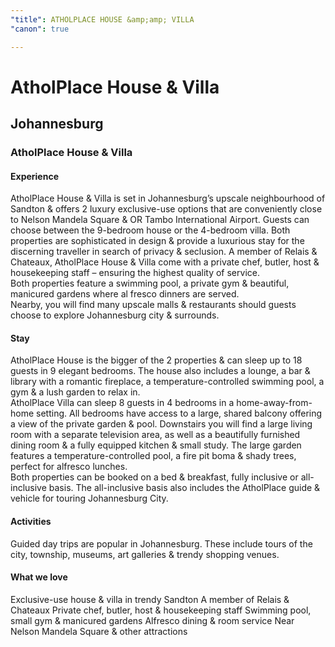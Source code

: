 ```yaml
---
"title": ATHOLPLACE HOUSE &amp;amp; VILLA
"canon": true

---
```


# AtholPlace House & Villa
## Johannesburg
### AtholPlace House & Villa

#### Experience
AtholPlace House &amp; Villa is set in Johannesburg’s upscale neighbourhood of Sandton &amp; offers 2 luxury exclusive-use options that are conveniently close to Nelson Mandela Square &amp; OR Tambo International Airport.
Guests can choose between the 9-bedroom house or the 4-bedroom villa.  Both properties are sophisticated in design &amp; provide a luxurious stay for the discerning traveller in search of privacy &amp; seclusion.
A member of Relais &amp; Chateaux, AtholPlace House &amp; Villa come with a private chef, butler, host &amp; housekeeping staff – ensuring the highest quality of service.  
Both properties feature a swimming pool, a private gym &amp; beautiful, manicured gardens where al fresco dinners are served.  
Nearby, you will find many upscale malls &amp; restaurants should guests choose to explore Johannesburg city &amp; surrounds.

#### Stay
AtholPlace House is the bigger of the 2 properties &amp; can sleep up to 18 guests in 9 elegant bedrooms.  The house also includes a lounge, a bar &amp; library with a romantic fireplace, a temperature-controlled swimming pool, a gym &amp; a lush garden to relax in.  
AtholPlace Villa can sleep 8 guests in 4 bedrooms in a home-away-from-home setting.  All bedrooms have access to a large, shared balcony offering a view of the private garden &amp; pool.  Downstairs you will find a large living room with a separate television area, as well as a beautifully furnished dining room &amp; a fully equipped kitchen &amp; small study.  The large garden features a temperature-controlled pool, a fire pit boma &amp; shady trees, perfect for alfresco lunches.  
Both properties can be booked on a bed &amp; breakfast, fully inclusive or all-inclusive basis.  The all-inclusive basis also includes the AtholPlace guide &amp; vehicle for touring Johannesburg City.

#### Activities
Guided day trips are popular in Johannesburg.  These include tours of the city, township, museums, art galleries &amp; trendy shopping venues.


#### What we love
Exclusive-use house &amp; villa in trendy Sandton
A member of Relais &amp; Chateaux
Private chef, butler, host &amp; housekeeping staff
Swimming pool, small gym &amp; manicured gardens
Alfresco dining &amp; room service
Near Nelson Mandela Square &amp; other attractions